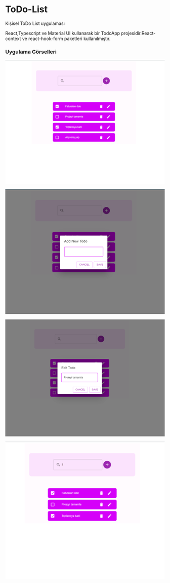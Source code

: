 # ToDo-List
Kişisel ToDo List uygulaması

React,Typescript ve Material UI kullanarak bir TodoApp projesidir.React-context ve react-hook-form paketleri kullanılmıştır.

### Uygulama Görselleri
![app](https://github.com/zeynep-dmrl/ToDo-List/blob/main/assets/Ekran%20g%C3%B6r%C3%BCnt%C3%BCs%C3%BC%202023-05-18%20150338.png)

![app](https://github.com/zeynep-dmrl/ToDo-List/blob/main/assets/Ekran%20g%C3%B6r%C3%BCnt%C3%BCs%C3%BC%202023-05-18%20150424.png)

![app](https://github.com/zeynep-dmrl/ToDo-List/blob/main/assets/Ekran%20g%C3%B6r%C3%BCnt%C3%BCs%C3%BC%202023-05-18%20150454.png)

![app](https://github.com/zeynep-dmrl/ToDo-List/blob/main/assets/Ekran%20g%C3%B6r%C3%BCnt%C3%BCs%C3%BC%202023-05-18%20150507.png)

